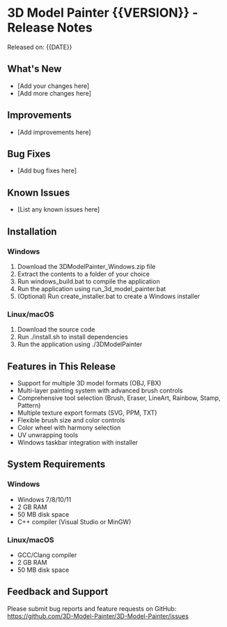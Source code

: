 # 3D Model Painter {{VERSION}} - Release Notes

Released on: {{DATE}}

## What's New
- [Add your changes here]
- [Add more changes here]

## Improvements
- [Add improvements here]

## Bug Fixes
- [Add bug fixes here]

## Known Issues
- [List any known issues here]

## Installation
### Windows
1. Download the 3DModelPainter_Windows.zip file
2. Extract the contents to a folder of your choice
3. Run windows_build.bat to compile the application
4. Run the application using run_3d_model_painter.bat
5. (Optional) Run create_installer.bat to create a Windows installer

### Linux/macOS
1. Download the source code
2. Run ./install.sh to install dependencies
3. Run the application using ./3DModelPainter

## Features in This Release
- Support for multiple 3D model formats (OBJ, FBX)
- Multi-layer painting system with advanced brush controls
- Comprehensive tool selection (Brush, Eraser, LineArt, Rainbow, Stamp, Pattern)
- Multiple texture export formats (SVG, PPM, TXT)
- Flexible brush size and color controls
- Color wheel with harmony selection
- UV unwrapping tools
- Windows taskbar integration with installer

## System Requirements
### Windows
- Windows 7/8/10/11
- 2 GB RAM
- 50 MB disk space
- C++ compiler (Visual Studio or MinGW)

### Linux/macOS
- GCC/Clang compiler
- 2 GB RAM
- 50 MB disk space

## Feedback and Support
Please submit bug reports and feature requests on GitHub:
https://github.com/3D-Model-Painter/3D-Model-Painter/issues